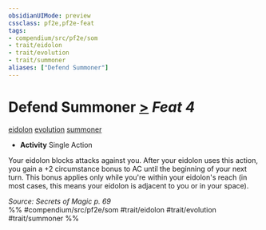 ```yaml
---
obsidianUIMode: preview
cssclass: pf2e,pf2e-feat
tags:
- compendium/src/pf2e/som
- trait/eidolon
- trait/evolution
- trait/summoner
aliases: ["Defend Summoner"]
---
```

# Defend Summoner  [>](rules/core-rulebook/chapter-9-playing-the-game.md#Actions "Single Action") *Feat 4*  
[eidolon](rules/traits/eidolon-som.md "Eidolon Creature Type Trait")  [evolution](rules/traits/evolution-som.md "Evolution Feat Trait")  [summoner](rules/traits/summoner-som.md "Summoner Class Trait")  

- **Activity** Single Action

Your eidolon blocks attacks against you. After your eidolon uses this action, you gain a +2 circumstance bonus to AC until the beginning of your next turn. This bonus applies only while you're within your eidolon's reach (in most cases, this means your eidolon is adjacent to you or in your space).

*Source: Secrets of Magic p. 69*  
%% #compendium/src/pf2e/som #trait/eidolon #trait/evolution #trait/summoner %%